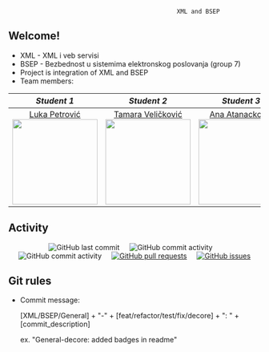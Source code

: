                                                    XML and BSEP  
                                                   
## Welcome!

 - XML - XML i veb servisi
 - BSEP - Bezbednost u sistemima elektronskog poslovanja (group 7)
 - Project is integration of XML and BSEP
 - Team members:


|       *Student 1*       |       *Student 2*       |       *Student 3*       |       *Student 4*       |
|:----------------------:|:----------------------:|:----------------------:|:----------------------:|
| [Luka Petrović](https://github.com/lukapetrovic3110) <br> <img src="https://avatars.githubusercontent.com/u/58331163?s=400&u=07ea033ef6ec9a611746bac3e8fb257f0099e261&v=4" width="170" height="170"> | [Tamara Veličković](https://github.com/velicko-tam) <br> <img src="https://avatars.githubusercontent.com/u/59019735?s=400&v=4" width="170" height="170"> | [Ana Atanacković](https://github.com/Ana00000/) <br> <img src="https://avatars.githubusercontent.com/u/57576323?s=400&u=1ef5aae0fac636355c779a07004eb66378464adc&v=4" width="170" height="170"> | [Dušan Trkulja](https://github.com/trki293) <br> <img src="https://avatars.githubusercontent.com/u/59773039?s=400&v=4" width="170" height="170"> |


## Activity
<p align="center"> 
    <img alt="GitHub last commit" src="https://img.shields.io/github/last-commit/Ana00000/ISA?color=9cf&style=flat">  &nbsp;  &nbsp;
    <img alt="GitHub commit activity" src="https://img.shields.io/github/commit-activity/m/Ana00000/ISA?color=9cf&style=flat">  &nbsp;  &nbsp;
    <img alt="GitHub commit activity" src="https://img.shields.io/github/commit-activity/y/Ana00000/ISA?color=9cf&style=flat">  &nbsp;  &nbsp;
    <a href="https://github.com/Ana00000/ISA/pulls"><img alt="GitHub pull requests" src="https://img.shields.io/github/issues-pr/Ana00000/ISA?color=9cf" /></a>  &nbsp;  &nbsp;
    <a href="https://github.com/Ana00000/ISA/issues"><img alt="GitHub issues" src="https://img.shields.io/github/issues/Ana00000/ISA?color=9cf" /></a>
</p>

## Git rules
- Commit message:

    [XML/BSEP/General] + "-" + [feat/refactor/test/fix/decore] + ": " + [commit_description]
    
    ex. "General-decore: added badges in readme" 
    

